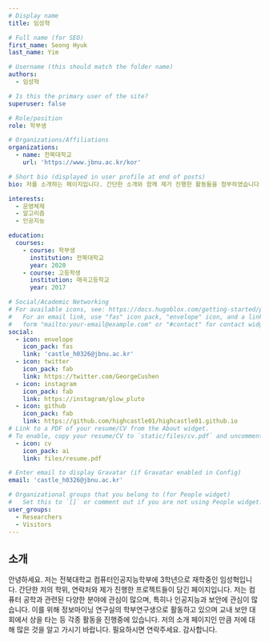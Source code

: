```yaml
---
# Display name
title: 임성혁

# Full name (for SEO)
first_name: Seong Hyuk
last_name: Yim

# Username (this should match the folder name)
authors:
  - 임성혁

# Is this the primary user of the site?
superuser: false

# Role/position
role: 학부생

# Organizations/Affiliations
organizations:
  - name: 전북대학교
    url: 'https://www.jbnu.ac.kr/kor'

# Short bio (displayed in user profile at end of posts)
bio: 저를 소개하는 페이지입니다. 간단한 소개와 함께 제가 진행한 활동들을 첨부하였습니다.

interests:
  - 운영체제
  - 알고리즘
  - 인공지능

education:
  courses:
    - course: 학부생
      institution: 전북대학교
      year: 2020
    - course: 고등학생
      institution: 매곡고등학교
      year: 2017

# Social/Academic Networking
# For available icons, see: https://docs.hugoblox.com/getting-started/page-builder/#icons
#   For an email link, use "fas" icon pack, "envelope" icon, and a link in the
#   form "mailto:your-email@example.com" or "#contact" for contact widget.
social:
  - icon: envelope
    icon_pack: fas
    link: 'castle_h0326@jbnu.ac.kr'
  - icon: twitter
    icon_pack: fab
    link: https://twitter.com/GeorgeCushen
  - icon: instagram
    icon_pack: fab
    link: https://instagram/glow_pluto
  - icon: github
    icon_pack: fab
    link: https://github.com/highcastle01/highcastle01.github.io
# Link to a PDF of your resume/CV from the About widget.
# To enable, copy your resume/CV to `static/files/cv.pdf` and uncomment the lines below.
  - icon: cv
    icon_pack: ai
    link: files/resume.pdf

# Enter email to display Gravatar (if Gravatar enabled in Config)
email: 'castle_h0326@jbnu.ac.kr'

# Organizational groups that you belong to (for People widget)
#   Set this to `[]` or comment out if you are not using People widget.
user_groups:
  - Researchers
  - Visitors
---
```


## 소개

안녕하세요. 저는 전북대학교 컴퓨터인공지능학부에 3학년으로 재학중인 임성혁입니다. 간단한 저의 학위, 연락처와 제가 진행한 프로젝트들이 담긴 페이지입니다.
저는 컴퓨터 공학과 관련된 다양한 분야에 관심이 많으며, 특히나 인공지능과 보안에 관심이 많습니다.
이를 위해 정보마이닝 연구실의 학부연구생으로 활동하고 있으며 교내 보안 대회에서 상을 타는 등 각종 활동을 진행중에 있습니다.
저의 소개 페이지인 만큼 저에 대해 많은 것을 알고 가시기 바랍니다.
필요하시면 연락주세요. 감사합니다.